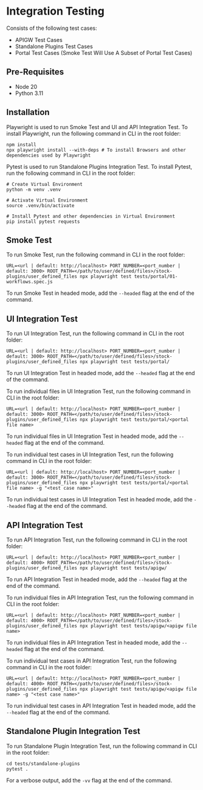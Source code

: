# Integration Testing
Consists of the following test cases:
- APIGW Test Cases
- Standalone Plugins Test Cases
- Portal Test Cases (Smoke Test Will Use A Subset of Portal Test Cases)

## Pre-Requisites
- Node 20
- Python 3.11

## Installation
Playwright is used to run Smoke Test and UI and API Integration Test. To install Playwright, run the following command in CLI in the root folder:

```
npm install
npx playwright install --with-deps # To install Browsers and other dependencies used by Playwright
```

Pytest is used to run Standalone Plugins Integration Test. To install Pytest, run the following command in CLI in the root folder:

```
# Create Virtual Environment
python -m venv .venv

# Activate Virtual Environment
source .venv/bin/activate

# Install Pytest and other dependencies in Virtual Environment
pip install pytest requests
```

## Smoke Test
To run Smoke Test, run the following command in CLI in the root folder:

```
URL=<url | default: http://localhost> PORT_NUMBER=<port_number | default: 3000> ROOT_PATH=</path/to/user/defined/files>/stock-plugins/user_defined_files npx playwright test tests/portal/01-workflows.spec.js
```
To run Smoke Test in headed mode, add the `--headed` flag at the end of the command.

## UI Integration Test

To run UI Integration Test, run the following command in CLI in the root folder:

```
URL=<url | default: http://localhost> PORT_NUMBER=<port_number | default: 3000> ROOT_PATH=</path/to/user/defined/files>/stock-plugins/user_defined_files npx playwright test tests/portal/
```

To run UI Integration Test in headed mode, add the `--headed` flag at the end of the command.

To run individual files in UI Integration Test, run the following command in CLI in the root folder:

```
URL=<url | default: http://localhost> PORT_NUMBER=<port_number | default: 3000> ROOT_PATH=</path/to/user/defined/files>/stock-plugins/user_defined_files npx playwright test tests/portal/<portal file name>
```

To run individual files in UI Integration Test in headed mode, add the `--headed` flag at the end of the command.

To run individual test cases in UI Integration Test, run the following command in CLI in the root folder:

```
URL=<url | default: http://localhost> PORT_NUMBER=<port_number | default: 3000> ROOT_PATH=</path/to/user/defined/files>/stock-plugins/user_defined_files npx playwright test tests/portal/<portal file name> -g "<test case name>"
```

To run individual test cases in UI Integration Test in headed mode, add the `--headed` flag at the end of the command.

## API Integration Test

To run API Integration Test, run the following command in CLI in the root folder:

```
URL=<url | default: http://localhost> PORT_NUMBER=<port_number | default: 4000> ROOT_PATH=</path/to/user/defined/files>/stock-plugins/user_defined_files npx playwright test tests/apigw/
```

To run API Integration Test in headed mode, add the `--headed` flag at the end of the command.

To run individual files in API Integration Test, run the following command in CLI in the root folder:

```
URL=<url | default: http://localhost> PORT_NUMBER=<port_number | default: 4000> ROOT_PATH=</path/to/user/defined/files>/stock-plugins/user_defined_files npx playwright test tests/apigw/<apigw file name>
```

To run individual files in API Integration Test in headed mode, add the `--headed` flag at the end of the command.

To run individual test cases in API Integration Test, run the following command in CLI in the root folder:

```
URL=<url | default: http://localhost> PORT_NUMBER=<port_number | default: 4000> ROOT_PATH=</path/to/user/defined/files>/stock-plugins/user_defined_files npx playwright test tests/apigw/<apigw file name> -g "<test case name>"
```

To run individual test cases in API Integration Test in headed mode, add the `--headed` flag at the end of the command.

## Standalone Plugin Integration Test

To run Standalone Plugin Integration Test, run the following command in CLI in the root folder:

```
cd tests/standalone-plugins
pytest .
```

For a verbose output, add the `-vv` flag at the end of the command.